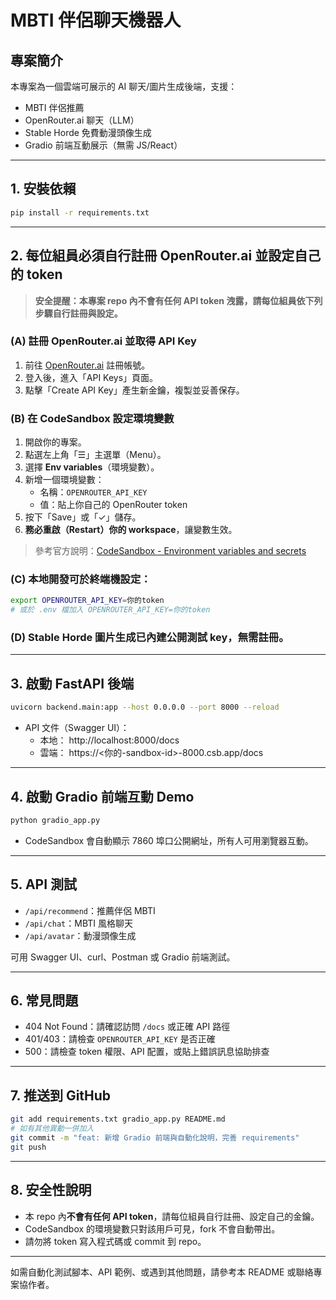 # MBTI 伴侶聊天機器人

## 專案簡介

本專案為一個雲端可展示的 AI 聊天/圖片生成後端，支援：
- MBTI 伴侶推薦
- OpenRouter.ai 聊天（LLM）
- Stable Horde 免費動漫頭像生成
- Gradio 前端互動展示（無需 JS/React）

---

## 1. 安裝依賴

```bash
pip install -r requirements.txt
```

---

## 2. 每位組員必須自行註冊 OpenRouter.ai 並設定自己的 token

> **安全提醒：本專案 repo 內不會有任何 API token 洩露，請每位組員依下列步驟自行註冊與設定。**

### (A) 註冊 OpenRouter.ai 並取得 API Key
1. 前往 [OpenRouter.ai](https://openrouter.ai/) 註冊帳號。
2. 登入後，進入「API Keys」頁面。
3. 點擊「Create API Key」產生新金鑰，複製並妥善保存。

### (B) 在 CodeSandbox 設定環境變數
1. 開啟你的專案。
2. 點選左上角「☰」主選單（Menu）。
3. 選擇 **Env variables**（環境變數）。
4. 新增一個環境變數：
   - 名稱：`OPENROUTER_API_KEY`
   - 值：貼上你自己的 OpenRouter token
5. 按下「Save」或「✓」儲存。
6. **務必重啟（Restart）你的 workspace**，讓變數生效。

> 參考官方說明：[CodeSandbox - Environment variables and secrets](https://codesandbox.io/docs/learn/environment/secrets)

### (C) 本地開發可於終端機設定：
```bash
export OPENROUTER_API_KEY=你的token
# 或於 .env 檔加入 OPENROUTER_API_KEY=你的token
```

### (D) Stable Horde 圖片生成已內建公開測試 key，無需註冊。

---

## 3. 啟動 FastAPI 後端

```bash
uvicorn backend.main:app --host 0.0.0.0 --port 8000 --reload
```
- API 文件（Swagger UI）：
  - 本地： http://localhost:8000/docs
  - 雲端： https://<你的-sandbox-id>-8000.csb.app/docs

---

## 4. 啟動 Gradio 前端互動 Demo

```bash
python gradio_app.py
```
- CodeSandbox 會自動顯示 7860 埠口公開網址，所有人可用瀏覽器互動。

---

## 5. API 測試

- `/api/recommend`：推薦伴侶 MBTI
- `/api/chat`：MBTI 風格聊天
- `/api/avatar`：動漫頭像生成

可用 Swagger UI、curl、Postman 或 Gradio 前端測試。

---

## 6. 常見問題

- 404 Not Found：請確認訪問 `/docs` 或正確 API 路徑
- 401/403：請檢查 `OPENROUTER_API_KEY` 是否正確
- 500：請檢查 token 權限、API 配置，或貼上錯誤訊息協助排查

---

## 7. 推送到 GitHub

```bash
git add requirements.txt gradio_app.py README.md
# 如有其他異動一併加入
git commit -m "feat: 新增 Gradio 前端與自動化說明，完善 requirements"
git push
```

---

## 8. 安全性說明
- 本 repo 內**不會有任何 API token**，請每位組員自行註冊、設定自己的金鑰。
- CodeSandbox 的環境變數只對該用戶可見，fork 不會自動帶出。
- 請勿將 token 寫入程式碼或 commit 到 repo。

---

如需自動化測試腳本、API 範例、或遇到其他問題，請參考本 README 或聯絡專案協作者。
